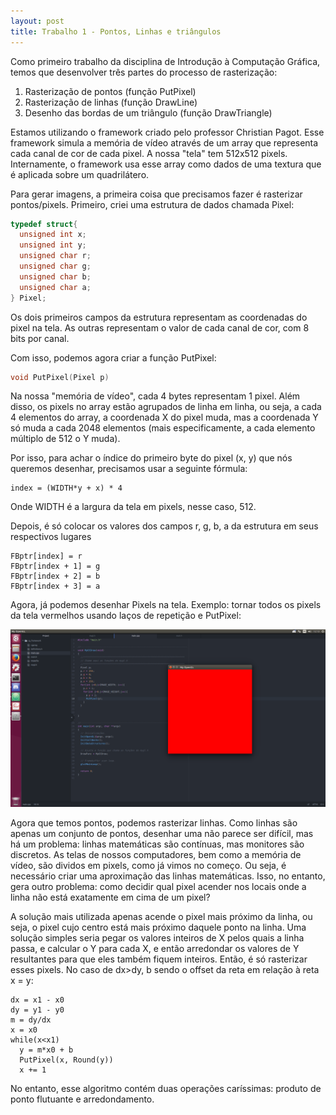 ```yaml
---
layout: post
title: Trabalho 1 - Pontos, Linhas e triângulos
---
```


  Como primeiro trabalho da disciplina de Introdução à Computação Gráfica, temos que desenvolver três partes do processo de rasterização:

1. Rasterização de pontos (função PutPixel)
2. Rasterização de linhas (função DrawLine)
3. Desenho das bordas de um triângulo (função DrawTriangle)
<!--more-->

  Estamos utilizando o framework criado pelo professor Christian Pagot. Esse framework simula a memória de vídeo através de um array que representa cada canal de cor de cada pixel. A nossa "tela" tem 512x512 pixels. Internamente, o framework usa esse array como dados de uma textura que é aplicada sobre um quadrilátero.

  Para gerar imagens, a primeira coisa que precisamos fazer é rasterizar pontos/pixels. Primeiro, criei uma estrutura de dados chamada Pixel:
  
  ```C++
  typedef struct{
    unsigned int x;
    unsigned int y;
    unsigned char r;
    unsigned char g;
    unsigned char b;
    unsigned char a;
  } Pixel;
  ```
  Os dois primeiros campos da estrutura representam as coordenadas do pixel na tela. As outras representam o valor de cada canal de cor, com 8 bits por canal.
  
  Com isso, podemos agora criar a função PutPixel:
  
  ```C++
  void PutPixel(Pixel p)
  ```
  
  Na nossa "memória de vídeo", cada 4 bytes representam 1 pixel. Além disso, os pixels no array estão agrupados de linha em linha, ou seja, a cada 4 elementos do array, a coordenada X do pixel muda, mas a coordenada Y só muda a cada 2048 elementos (mais especificamente, a cada elemento múltiplo de 512 o Y muda).
  
  Por isso, para achar o índice do primeiro byte do pixel (x, y) que nós queremos desenhar, precisamos usar a seguinte fórmula:
  
  ```
  index = (WIDTH*y + x) * 4
  ```
  
  Onde WIDTH é a largura da tela em pixels, nesse caso, 512.
  
  Depois, é só colocar os valores dos campos r, g, b, a da estrutura em seus respectivos lugares
  
  ```
  FBptr[index] = r
  FBptr[index + 1] = g
  FBptr[index + 2] = b
  FBptr[index + 3] = a
  ```

  Agora, já podemos desenhar Pixels na tela. Exemplo: tornar todos os pixels da tela vermelhos usando laços de repetição e PutPixel:
  
  ![Pixels vermelhos](https://raw.githubusercontent.com/SanctusImmortalis/CGTrabalhos/master/docs/assets/2.png)


  Agora que temos pontos, podemos rasterizar linhas. Como linhas são apenas um conjunto de pontos, desenhar uma não parece ser difícil, mas há um problema: linhas matemáticas são contínuas, mas monitores são discretos. As telas de nossos computadores, bem como a memória de vídeo, são dividos em pixels, como já vimos no começo. Ou seja, é necessário criar uma aproximação das linhas matemáticas. Isso, no entanto, gera outro problema: como decidir qual pixel acender nos locais onde a linha não está exatamente em cima de um pixel?
  
  A solução mais utilizada apenas acende o pixel mais próximo da linha, ou seja, o pixel cujo centro está mais próximo daquele ponto na linha. Uma solução simples seria pegar os valores inteiros de X pelos quais a linha passa, e calcular o Y para cada X, e então arredondar os valores de Y resultantes para que eles também fiquem inteiros. Então, é só rasterizar esses pixels. No caso de dx>dy, b sendo o offset da reta em relação à reta x = y: 
  
  ```
  dx = x1 - x0
  dy = y1 - y0
  m = dy/dx
  x = x0
  while(x<x1)
    y = m*x0 + b
    PutPixel(x, Round(y))
    x += 1
  ```
  
  No entanto, esse algoritmo contém duas operações caríssimas: produto de ponto flutuante e arredondamento.
